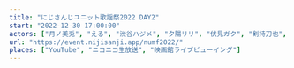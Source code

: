 ```yaml
---
title: "にじさんじユニット歌謡祭2022 DAY2"
start: "2022-12-30 17:00:00"
actors: ["月ノ美兎", "える", "渋谷ハジメ", "夕陽リリ", "伏見ガク", "剣持刀也", "叶", "赤羽葉子", "卯月コウ", "緑仙", "鷹宮リオン", "ドーラ", "シスター・クレア", "花畑チャイカ", "笹木咲", "本間ひまわり", "魔界ノりりむ", "椎名唯華", "神田笑一", "舞元啓介", "竜胆尊", "町田ちま", "ジョー・力一", "夢追翔", "ベルモンド・バンデラス", "小野町春香", "戌亥とこ", "アンジュ・カトリーナ", "リゼ・ヘルエスタ", "三枝明那", "愛園愛美", "レヴィ・エリファ", "葉山舞鈴", "ニュイ・ソシエール", "葉加瀬冬雪", "加賀美ハヤト", "夜見れな", "相羽ういは", "天宮こころ", "ラトナ・プティ", "健屋花那", "フミ", "星川サラ", "ルイス・キャミー", "不破湊", "白雪巴", "グウェル・オス・ガール", "フレン・E・ルスタリオ", "弦月藤士郎", "甲斐田晴", "西園チグサ", "レオス・ヴィンセント", "オリバー・エバンス"]
url: "https://event.nijisanji.app/numf2022/"
places: ["YouTube", "ニコニコ生放送", "映画館ライブビューイング"]
---
```

